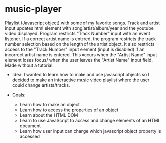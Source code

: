 # music-player


Playlist (Javascript object) with some of my favorite songs. Track and artist input updates html element with song/artist/album/year and the youtube video displayed. Program restricts "Track Number" input with an event listener. If a correct artist name is entered, the program restricts the track number selection based on the length of the artist object. It also restricts access to the "Track Number" input element (input is disabled) if an incorrect artist name is entered. This occurs when the "Artist Name" input element loses focus/ when the user leaves the "Artist Name" input field. Made without a tutorial.

* Idea: I wanted to learn how to make and use javascript objects so I decided to make an interactive music video playlist where the user could change artists/tracks.

* Goals:
    * Learn how to make an object
    * Learn how to access the properties of an object 
    * Learn about the HTML DOM
    * Learn to use JavaScript to access and change elements of an HTML document
    * Learn how user input can change which javascript object property is accessed  
 
    
    
